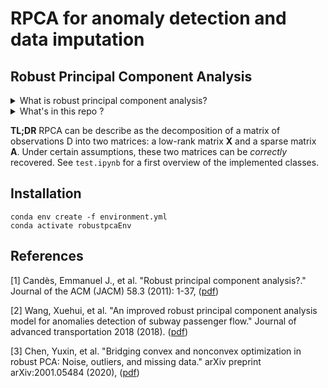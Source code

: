 RPCA for anomaly detection and data imputation
=


## **Robust Principal Component Analysis**

<details>
<summary> What is robust principal component analysis? </summary>


Robust Principal Component Analysis (RPCA) is a modification of the statistical procedure of [principal component analysis (PCA)](https://en.wikipedia.org/wiki/Principal_component_analysis) which allows to work with grossly corrupted observations.

Suppose we are given a large data matrix $`\mathbf{D}`$, and know that it may be decomposed as
```math
\mathbf{D} = \mathbf{X}^* + \mathbf{A}^*
```
where $\mathbf{X}^*$ has low-rank and $`\mathbf{A}^*`$ is sparse. We do not know the low-dimensional column and row space of $`\mathbf{X}^*`$, not even their dimension. Similarly, for the non-zero entries of $`\mathbf{A}^*`$, we do not know their location, magnitude or even their number. Are the low-rank and sparse parts possible to recover both *accurately* and *efficiently*?

Of course, for the separation problem to make sense, the low-rank part cannot be sparse and analogously, the sparse part cannot be low-rank. See [here](https://arxiv.org/abs/0912.3599) for more details.

Formally, the problem is expressed as
```math
\begin{align*}
& \text{minimise} \quad \text{rank} (\mathbf{X}) + \lambda \Vert \mathbf{A} \Vert_0 \\
& \text{s.t.} \quad \mathbf{D} = \mathbf{X} + \mathbf{A}
\end{align*}
```
Unfortunately this optimization problem is a NP-hard problem due to its nonconvexity and discontinuity. So then, a widely used solving scheme is replacing rank($`\mathbf{X}`$) by its convex envelope —the nuclear norm $`\Vert \mathbf{X} \Vert_*`$— and the $`\ell_0`$ penalty is replaced with the $`\ell_1`$-norm, which is good at modeling the sparse noise and has high efficient solution. Therefore, the problem becomes
```math
\begin{align*}
& \text{minimise} \quad \Vert \mathbf{X} \Vert_* + \lambda \Vert \mathbf{A} \Vert_1 \\
& \text{s.t.} \quad \mathbf{D} = \mathbf{X} + \mathbf{A}
\end{align*}
```

Theoretically, this is guaranteed to work even if the rank of $`\mathbf{X}^*`$ grows almost linearly in the dimension of the matrix, and the errors in $`\mathbf{A}^*`$ are up to a constant fraction of all entries. Algorithmically, the above problem can be solved by efficient and scalable algorithms, at a cost not so much higher than the classical PCA. Empirically, a number of simulations and experiments suggest this works under surprisingly broad conditions for many types of real data.

Some examples of real-life applications are background modelling from video surveillance, face recognition, speech recognition. We here focus on anomaly detection in time series.
</details>


<details>
<summary>What's in this repo ?</summary>

Three classes are implemented: 
1. RPCA (see p.29 of this [paper](https://arxiv.org/abs/0912.3599)).
The optimisation problem is the following 
```math
\begin{align*}
& \text{minimise} \quad \Vert \mathbf{X} \Vert_* + \lambda \Vert \mathbf{A} \Vert_1 \\
& \text{s.t.} \quad \mathbf{D} = \mathbf{X} + \mathbf{A}
\end{align*}
```
2. ImprovedRPCA (based on this [paper](https://www.hindawi.com/journals/jat/2018/7191549/)). The optimisation problem is the following 
```math
\begin{align*}
& \text{minimise} \quad \Vert \mathbf{X} \Vert_* + \lambda \Vert \mathbf{A} \Vert_1 + \sum_{i=1}^p \eta_i \Vert \mathbf{H_iX} \Vert_1\\
& \text{s.t.} \quad \mathbf{D} = \mathbf{X} + \mathbf{A}
\end{align*}
```
3. NoisyRPCA (based on this [paper](https://arxiv.org/abs/2001.05484) and this [paper](https://www.hindawi.com/journals/jat/2018/7191549/)). The optimisation problem is the following 
```math
\begin{align*}
& \text{minimise} \quad \Vert P_{\Omega}(\mathbf{X}+\mathbf{A}-\mathbf{D}) \Vert_F^2 + \tau \Vert \mathbf{X} \Vert_* + \lambda \Vert \mathbf{A} \Vert_1 + \sum_{i=1}^p \eta_i \Vert \mathbf{H_iX} \Vert_1\\
& \text{s.t.} \quad \mathbf{D} = \mathbf{X} + \mathbf{A} + \mathbf{E}
\end{align*}
```

Each of these classes is adapted to take as input either a time series or a matrix directly. If a time series is passed, a pre-processing is done (see ...). !! Just a first attempt !!
</details>



**TL;DR** RPCA can be describe as the decomposition of a matrix of observations D into two matrices: a low-rank matrix $`\mathbf{X}`$ and a sparse matrix $`\mathbf{A}`$. Under certain assumptions, these two matrices can be *correctly* recovered. See ```test.ipynb``` for a first overview of the implemented classes.


## **Installation**

```
conda env create -f environment.yml
conda activate robustpcaEnv
```

## **References**
[1] Candès, Emmanuel J., et al. "Robust principal component analysis?." Journal of the ACM (JACM) 58.3 (2011): 1-37, ([pdf](https://arxiv.org/abs/0912.3599))

[2] Wang, Xuehui, et al. "An improved robust principal component analysis model for anomalies detection of subway passenger flow." Journal of advanced transportation 2018 (2018). ([pdf](https://www.hindawi.com/journals/jat/2018/7191549/))

[3] Chen, Yuxin, et al. "Bridging convex and nonconvex optimization in robust PCA: Noise, outliers, and missing data." arXiv preprint arXiv:2001.05484 (2020), ([pdf](https://arxiv.org/abs/2001.05484))
